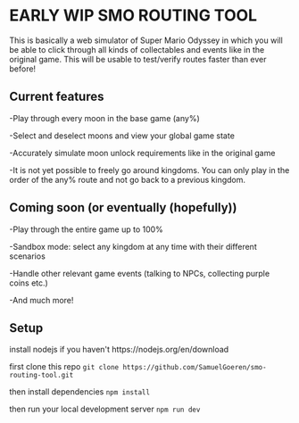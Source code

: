 <h1>EARLY WIP SMO ROUTING TOOL</h1>


This is basically a web simulator of Super Mario Odyssey in which you will be able to click through all kinds of collectables and events like in the original game.
This will be usable to test/verify routes faster than ever before!

<h2>Current features</h2>

-Play through every moon in the base game (any%)

-Select and deselect moons and view your global game state

-Accurately simulate moon unlock requirements like in the original game

-It is not yet possible to freely go around kingdoms. You can only play in the order of the any% route and not go back to a previous kingdom.

<h2>Coming soon (or eventually (hopefully))</h2>

-Play through the entire game up to 100%

-Sandbox mode: select any kingdom at any time with their different scenarios

-Handle other relevant game events (talking to NPCs, collecting purple coins etc.)

-And much more!

<h2>Setup</h2>
install nodejs if you haven't
https://nodejs.org/en/download

first clone this repo
`git clone https://github.com/SamuelGoeren/smo-routing-tool.git`

then install dependencies
`npm install`

then run your local development server
`npm run dev`
